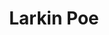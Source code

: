 ---
layout: post
category: concert
title: Larkin Poe
artists: 
- Larkin Poe
place: 
- Fnac Châtelet Les Halles
country: France
city: Paris
---